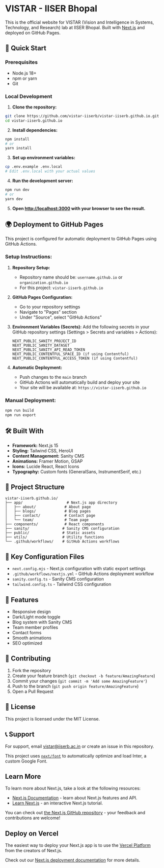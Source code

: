 # VISTAR - IISER Bhopal

This is the official website for VISTAR (Vision and Intelligence in Systems, Technology, and Research) lab at IISER Bhopal. Built with [Next.js](https://nextjs.org/) and deployed on GitHub Pages.

## 🚀 Quick Start

### Prerequisites
- Node.js 18+ 
- npm or yarn
- Git

### Local Development

1. **Clone the repository:**
```bash
git clone https://github.com/vistar-iiserb/vistar-iiserb.github.io.git
cd vistar-iiserb.github.io
```

2. **Install dependencies:**
```bash
npm install
# or
yarn install
```

3. **Set up environment variables:**
```bash
cp .env.example .env.local
# Edit .env.local with your actual values
```

4. **Run the development server:**
```bash
npm run dev
# or
yarn dev
```

5. **Open [http://localhost:3000](http://localhost:3000) with your browser to see the result.**

## 🌍 Deployment to GitHub Pages

This project is configured for automatic deployment to GitHub Pages using GitHub Actions.

### Setup Instructions:

1. **Repository Setup:**
   - Repository name should be: `username.github.io` or `organization.github.io`
   - For this project: `vistar-iiserb.github.io`

2. **GitHub Pages Configuration:**
   - Go to your repository settings
   - Navigate to "Pages" section
   - Under "Source", select "GitHub Actions"

3. **Environment Variables (Secrets):**
   Add the following secrets in your GitHub repository settings (Settings > Secrets and variables > Actions):
   ```
   NEXT_PUBLIC_SANITY_PROJECT_ID
   NEXT_PUBLIC_SANITY_DATASET
   NEXT_PUBLIC_SANITY_API_READ_TOKEN
   NEXT_PUBLIC_CONTENTFUL_SPACE_ID (if using Contentful)
   NEXT_PUBLIC_CONTENTFUL_ACCESS_TOKEN (if using Contentful)
   ```

4. **Automatic Deployment:**
   - Push changes to the `main` branch
   - GitHub Actions will automatically build and deploy your site
   - Your site will be available at: `https://vistar-iiserb.github.io`

### Manual Deployment:
```bash
npm run build
npm run export
```

## 🛠 Built With

- **Framework:** Next.js 15
- **Styling:** Tailwind CSS, HeroUI
- **Content Management:** Sanity CMS
- **Animations:** Framer Motion, GSAP
- **Icons:** Lucide React, React Icons
- **Typography:** Custom fonts (GeneralSans, InstrumentSerif, etc.)

## 📁 Project Structure

```
vistar-iiserb.github.io/
├── app/                    # Next.js app directory
│   ├── about/             # About page
│   ├── blogs/             # Blog pages
│   ├── contact/           # Contact page
│   └── team/              # Team page
├── components/            # React components
├── sanity/               # Sanity CMS configuration
├── public/               # Static assets
├── utils/                # Utility functions
└── .github/workflows/    # GitHub Actions workflows
```

## 🔧 Key Configuration Files

- `next.config.mjs` - Next.js configuration with static export settings
- `.github/workflows/nextjs.yml` - GitHub Actions deployment workflow
- `sanity.config.ts` - Sanity CMS configuration
- `tailwind.config.ts` - Tailwind CSS configuration

## 🎨 Features

- Responsive design
- Dark/Light mode toggle
- Blog system with Sanity CMS
- Team member profiles
- Contact forms
- Smooth animations
- SEO optimized

## 🤝 Contributing

1. Fork the repository
2. Create your feature branch (`git checkout -b feature/AmazingFeature`)
3. Commit your changes (`git commit -m 'Add some AmazingFeature'`)
4. Push to the branch (`git push origin feature/AmazingFeature`)
5. Open a Pull Request

## 📝 License

This project is licensed under the MIT License.

## 📞 Support

For support, email vistar@iiserb.ac.in or create an issue in this repository.

This project uses [`next/font`](https://nextjs.org/docs/basic-features/font-optimization) to automatically optimize and load Inter, a custom Google Font.

## Learn More

To learn more about Next.js, take a look at the following resources:

- [Next.js Documentation](https://nextjs.org/docs) - learn about Next.js features and API.
- [Learn Next.js](https://nextjs.org/learn) - an interactive Next.js tutorial.

You can check out [the Next.js GitHub repository](https://github.com/vercel/next.js/) - your feedback and contributions are welcome!

## Deploy on Vercel

The easiest way to deploy your Next.js app is to use the [Vercel Platform](https://vercel.com/new?utm_medium=default-template&filter=next.js&utm_source=create-next-app&utm_campaign=create-next-app-readme) from the creators of Next.js.

Check out our [Next.js deployment documentation](https://nextjs.org/docs/deployment) for more details.
